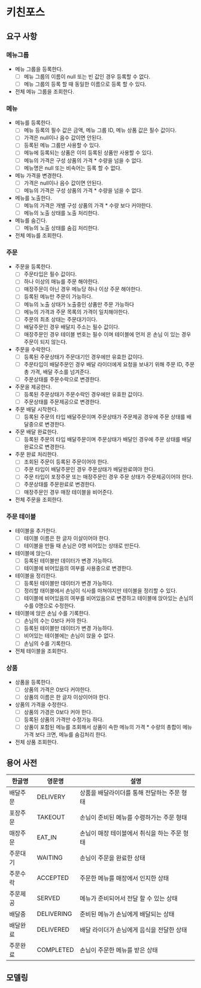 # 키친포스

## 요구 사항
### 메뉴그룹
- 메뉴 그룹을 등록한다.
    - [ ] 메뉴 그룹의 이름이 null 또는 빈 값인 경우 등록할 수 없다.
    - [ ] 메뉴 그룹의 등록 할 때 동일한 이름으로 등록 할 수 있다.
- 전체 메뉴 그룹을 조회한다.
### 메뉴
- 메뉴를 등록한다.
    - [ ] 메뉴 등록의 필수 값은 금액, 메뉴 그룹 ID, 메뉴 상품 값은 필수 값이다.
    - [ ] 가격은 null이나 음수 값이면 안된다.
    - [ ] 등록된 메뉴 그룹만 사용할 수 있다.
    - [ ] 메뉴에 등록되는 상품은 이미 등록된 상품만 사용할 수 있다.
    - [ ] 메뉴의 가격은 구성 상품의 가격 * 수량을 넘을 수 없다.
    - [ ] 메뉴명은 null 또는 비속어는 등록 할 수 없다.
- 메뉴 가격을 변경한다.
    - [ ] 가격은 null이나 음수 값이면 안된다.
    - [ ] 메뉴의 가격은 구성 상품의 가격 * 수량을 넘을 수 없다.
- 메뉴를 노출한다.
    - [ ] 메뉴의 가격은 개별 구성 상품의 가격 * 수량 보다 커야한다.
    - [ ] 메뉴의 노출 상태를 노출 처리한다.
- 메뉴를 숨긴다.
    - [ ] 메뉴의 노출 상태를 숨김 처리한다.
- 전체 메뉴를 조회한다.
### 주문
- 주문을 등록한다.
    - [ ] 주문타입은 필수 값이다.
    - [ ] 하나 이상의 매뉴를 주문 해야한다.
    - [ ] 매장주문이 아닌 경우 메뉴당 하나 이상 주문 해야한다.
    - [ ] 등록된 메뉴만 주문이 가능하다.
    - [ ] 메뉴의 노출 상태가 노출중인 상품만 주문 가능하다
    - [ ] 메뉴의 가격과 주문 목록의 가격이 일치해야한다.
    - [ ] 주문의 최초 상태는 주문대기이다.
    - [ ] 배달주문인 경우 배달지 주소는 필수 값이다.
    - [ ] 매장주문인 경우 테이블 번호는 필수 이며 테이블에 먼저 온 손님 이 있는 경우 주문이 되지 않는다.
- 주문을 수락한다.
    - [ ] 등록된 주문상태가 주문대기인 경우에만 유효한 값이다.
    - [ ] 주문타입이 배달주문인 경우 배달 라이더에게 요청을 보내기 위해 주문 ID, 주문 총 가격, 배달 주소를 넘겨준다.
    - [ ] 주문상태를 주문수락으로 변경한다.
- 주문을 제공한다.
    - [ ] 등록된 주문상태가 주문수락인 경우에만 유효한 값이다.
    - [ ] 주문상태를 주문제공으로 변경한다.
- 주문 배달 시작한다.
    - [ ] 등록된 주문의 타입 배달주문이며 주문상태가 주문제공 경우에 주문 상태를 배달중으로 변경한다.
- 주문 배달 완료한다.
    - [ ] 등록된 주문의 타입 배달주문이며 주문상태가 배달인 경우에 주문 상태를 배달완료으로 변경한다.
- 주문 완료 처리한다.
    - [ ] 조회된 주문이 등록된 주문이어야 한다.
    - [ ] 주문 타입이 배달주문인 경우 주문상태가 배달완료여야 한다.
    - [ ] 주문 타입이 포장주문 또는 매장주문인 경우 주문 상태가 주문제공이어야 한다.
    - [ ] 주문상태를 주문완료로 변경한다.
    - [ ] 매장주문인 경우 매장 테이블을 비어준다.
- 전체 주문을 조회한다.
### 주문 테이블
- 테이블을 추가한다.
    - [ ] 테이블 이름은 한 글자 이살이어야 한다.
    - [ ] 테이블을 만들 때 손님은 0명 비어있는 상태로 만든다.
- 테이블에 앉는다.
    - [ ] 등록된 테이블만 데이터가 변경 가능하다.
    - [ ] 테이블에 비어있음의 여부를 사용중으로 변경한다.
- 테이블을 정리한다.
    - [ ] 등록된 테이블만 데이터가 변경 가능하다.
    - [ ] 정리할 태이블에서 손님이 식사를 마쳐야지만 테이블을 정리할 수 있다.
    - [ ] 테이블에 비어있음의 여부를 비어있음으로 변경하고 테이블에 앉아있는 손님의 수를 0명으로 수정한다.
- 테이블에 앉은 손님 수를 기록한다.
    - [ ] 손님의 수는 0보다 커야 한다.
    - [ ] 등록된 테이블만 데이터가 변경 가능하다.
    - [ ] 비어있는 테이블에는 손님이 앉을 수 없다.
    - [ ] 손님의 수를 기록한다.
- 전체 테이블을 조회한다.
### 상품
- 상품을 등록한다.
    - [ ] 상품의 가격은 0보다 커야한다.
    - [ ] 상품의 이름은 한 글자 이상이어야 한다.
- 상품의 가격을 수정한다.
    - [ ] 상품의 가경은 0보다 커야 한다.
    - [ ] 등록된 상품의 가격만 수정가능 하다.
    - [ ] 상품이 포함된 메뉴를 조회해서 상품이 속한 메뉴의 가격 * 수량의 총합이 메뉴가격 보다 크면, 메뉴를 숨김처리 한다.
- 전체 상품 조회한다.
## 용어 사전
| 한글명 | 영문명 | 설명 |
| --- | --- | --- |
| 배달주문 | DELIVERY | 상품을 배달라이더를 통해 전달하는 주문 형태 |
| 포장주문 | TAKEOUT | 손님이 준비된 메뉴를 수령하가는 주문 형태 |
| 매장주문 | EAT_IN | 손님이 매장 테이블에서 취식을 하는 주문 형태 |
| 주문대기 | WAITING | 손님이 주문을 완료한 상태 |
| 주문수락 | ACCEPTED | 주문한 메뉴를 매장에서 인지한 상태 |
| 주문제공 | SERVED | 메뉴가 준비되어서 전달 할 수 있는 상태 |
| 배달중 | DELIVERING | 준비된 메뉴가 손님에게 배달되는 상태 |
| 배달완료 | DELIVERED | 배달 라이더가 손님에게 음식을 전달한 상태 |
| 주문완료 | COMPLETED | 손님이 주문한 메뉴를 받은 상태 |
## 모델링

